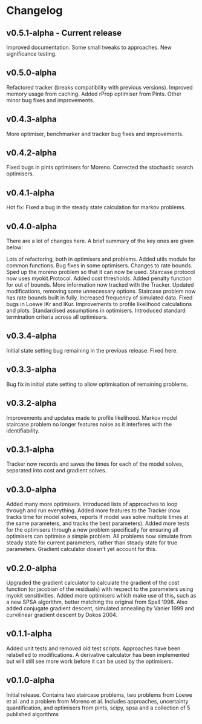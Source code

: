 # Changelog

## v0.5.1-alpha - Current release
Improved documentation. Some small tweaks to approaches. New significance testing.

## v0.5.0-alpha
Refactored tracker (breaks compatibility with previous versions). Improved memory usage from caching. Added rProp optimiser from Pints. Other minor bug fixes and improvements.

## v0.4.3-alpha
More optimiser, benchmarker and tracker bug fixes and improvements. 

## v0.4.2-alpha
Fixed bugs in pints optimisers for Moreno. Corrected the stochastic search optimisers. 

## v0.4.1-alpha
Hot fix: Fixed a bug in the steady state calculation for markov problems. 

## v0.4.0-alpha
There are a lot of changes here. A brief summary of the key ones are given below:


Lots of refactoring, both in optimisers and problems. 
Added utils module for common functions.
Bug fixes in some optimisers.
Changes to rate bounds. 
Sped up the moreno problem so that it can now be used. 
Staircase protocol now uses myokit.Protocol. 
Added cost thresholds. 
Added penalty function for out of bounds. 
More information now tracked with the Tracker. 
Updated modifications, removing some unnecessary options. 
Staircase problem now has rate bounds built in fully. 
Increased frequency of simulated data. 
Fixed bugs in Loewe IKr and IKur. 
Improvements to profile likelihood calculations and plots. 
Standardised assumptions in optimisers. 
Introduced standard termination criteria across all optimisers.

## v0.3.4-alpha
Initial state setting bug remaining in the previous release. Fixed here.

## v0.3.3-alpha
Bug fix in initial state setting to allow optimisation of remaining problems.

## v0.3.2-alpha
Improvements and updates made to profile likelihood. Markov model staircase problem no longer features noise as it interferes with the identifiability.

## v0.3.1-alpha
Tracker now records and saves the times for each of the model solves, separated into cost and gradient solves.

## v0.3.0-alpha
Added many more optimisers. Introduced lists of approaches to loop through and run everything. Added more features to the Tracker (now tracks time for model solves, reports if model was solve multiple times at the same parameters, and tracks the best parameters). Added more tests for the optimisers through a new problem specifically for ensuring all optimisers can optimise a simple problem. All problems now simulate from steady state for current parameters, rather than steady state for true parameters. Gradient calculator doesn't yet account for this.

## v0.2.0-alpha
Upgraded the gradient calculator to calculate the gradient of the cost function (or jacobian of the residuals) with respect to the parameters using myokit sensitivities. Added more optimisers which make use of this, such as a new SPSA algorithm, better matching the original from Spall 1998. Also added conjugate gradient descent, simulated annealing by Vanier 1999 and curvilinear gradient descent by Dokos 2004.

## v0.1.1-alpha
Added unit tests and removed old test scripts. Approaches have been relabelled to modifications. A derivative calculator has been implemented but will still see more work before it can be used by the optimisers.

## v0.1.0-alpha
Initial release. Contains two staircase problems, two problems from Loewe et al. and a problem from Moreno et al. Includes approaches, uncertainty quantification, and optimisers from pints, scipy, spsa and a collection of 5 published algorithms
